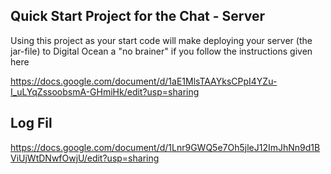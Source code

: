 ## Quick Start Project for the Chat - Server

Using this project as your start code will make deploying your server (the jar-file) to Digital Ocean a "no brainer" if you follow the instructions given here

https://docs.google.com/document/d/1aE1MlsTAAYksCPpI4YZu-I_uLYqZssoobsmA-GHmiHk/edit?usp=sharing 


## Log Fil
https://docs.google.com/document/d/1Lnr9GWQ5e7Oh5jleJ12ImJhNn9d1BViUjWtDNwfOwjU/edit?usp=sharing
